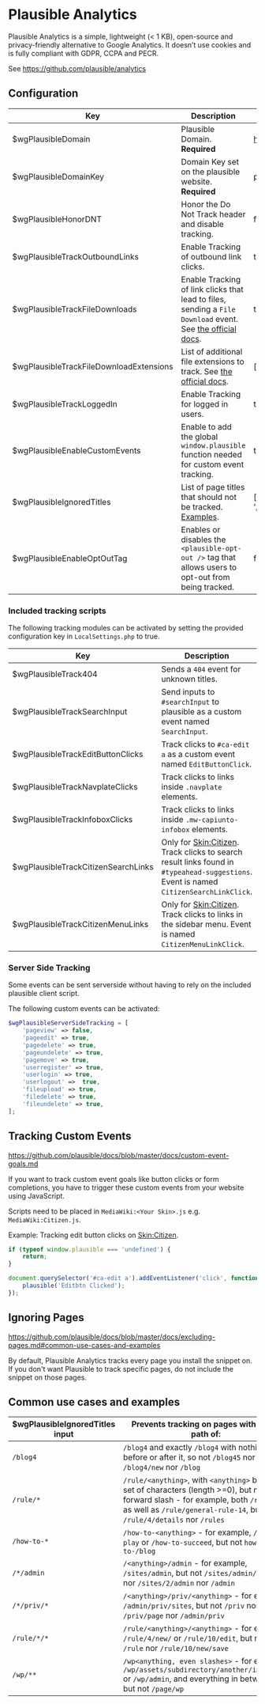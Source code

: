 # Plausible Analytics

Plausible Analytics is a simple, lightweight (< 1 KB), open-source and privacy-friendly alternative to Google Analytics. It doesn’t use cookies and is fully compliant with GDPR, CCPA and PECR.

See https://github.com/plausible/analytics

## Configuration
| Key                                     | Description                                                                                                                                                      | Example                    | Default |
|-----------------------------------------|------------------------------------------------------------------------------------------------------------------------------------------------------------------|----------------------------|---------|
| $wgPlausibleDomain                      | Plausible Domain. **Required**                                                                                                                                   | https://plausible.io       | null    |
| $wgPlausibleDomainKey                   | Domain Key set on the plausible website. **Required**                                                                                                            | plausible.io               | null    |
| $wgPlausibleHonorDNT                    | Honor the Do Not Track header and disable tracking.                                                                                                              | false                      | true    |
| $wgPlausibleTrackOutboundLinks          | Enable Tracking of outbound link clicks.                                                                                                                         | true                       | false   |
| $wgPlausibleTrackFileDownloads          | Enable Tracking of link clicks that lead to files, sending a `File Download` event. See [the official docs](https://plausible.io/docs/file-downloads-tracking).  | true                       | false   |
| $wgPlausibleTrackFileDownloadExtensions | List of additional file extensions to track. See [the official docs](https://plausible.io/docs/file-downloads-tracking#which-file-types-are-tracked).            | ['js', 'py']               | []      |
| $wgPlausibleTrackLoggedIn               | Enable Tracking for logged in users.                                                                                                                             | true                       | false   |
| $wgPlausibleEnableCustomEvents          | Enable to add the global `window.plausible` function needed for custom event tracking.                                                                           | true                       | false   |
| $wgPlausibleIgnoredTitles               | List of page titles that should not be tracked. [Examples](https://github.com/plausible/docs/blob/master/docs/excluding-pages.md#common-use-cases-and-examples). | ['/Page1', '/Special:*', ] | []      |
| $wgPlausibleEnableOptOutTag             | Enables or disables the `<plausible-opt-out />` tag that allows users to opt-out from being tracked.                                                             | false                      | true    |


### Included tracking scripts
The following tracking modules can be activated by setting the provided configuration key in `LocalSettings.php` to true.

| Key                                 | Description                                                                                                                                                                                           | EventName                |
|-------------------------------------|-------------------------------------------------------------------------------------------------------------------------------------------------------------------------------------------------------|--------------------------|
| $wgPlausibleTrack404                | Sends a `404` event for unknown titles.                                                                                                                                                               | `404`                    |
| $wgPlausibleTrackSearchInput        | Send inputs to `#searchInput` to plausible as a custom event named `SearchInput`.                                                                                                                     | `SearchInput`            |
| $wgPlausibleTrackEditButtonClicks   | Track clicks to `#ca-edit a` as a custom event named `EditButtonClick`.                                                                                                                               | `EditButtonClick`        |
| $wgPlausibleTrackNavplateClicks     | Track clicks to links inside `.navplate` elements.                                                                                                                                                    | `Navplate: Click`        |
| $wgPlausibleTrackInfoboxClicks      | Track clicks to links inside `.mw-capiunto-infobox` elements.                                                                                                                                         | `Infobox: Click`         |
| $wgPlausibleTrackCitizenSearchLinks | Only for [Skin:Citizen](https://github.com/StarCitizenTools/mediawiki-skins-Citizen). Track clicks to search result links found in `#typeahead-suggestions`. Event is named `CitizenSearchLinkClick`. | `CitizenSearchLinkClick` |
| $wgPlausibleTrackCitizenMenuLinks   | Only for [Skin:Citizen](https://github.com/StarCitizenTools/mediawiki-skins-Citizen). Track clicks to links in the sidebar menu. Event is named `CitizenMenuLinkClick`.                               | `CitizenMenuLinkClick`   |

### Server Side Tracking
Some events can be sent serverside without having to rely on the included plausible client script.

The following custom events can be activated: 
```php
$wgPlausibleServerSideTracking = [
    'pageview' => false,
    'pageedit' => true,
    'pagedelete' => true,
    'pageundelete' => true,
    'pagemove' => true,
    'userregister' => true,
    'userlogin' => true,
    'userlogout' =>  true,
    'fileupload' => true,
    'filedelete' => true,
    'fileundelete' => true,
];
```

## Tracking Custom Events
https://github.com/plausible/docs/blob/master/docs/custom-event-goals.md

If you want to track custom event goals like button clicks or form completions, you have to trigger these custom events from your website using JavaScript.

Scripts need to be placed in `MediaWiki:<Your Skin>.js` e.g. `MediaWiki:Citizen.js`.

Example: Tracking edit button clicks on [Skin:Citizen](https://github.com/StarCitizenTools/mediawiki-skins-Citizen).
```js
if (typeof window.plausible === 'undefined') {
    return;
}

document.querySelector('#ca-edit a').addEventListener('click', function (event) {
    plausible('Editbtn Clicked');
});
```

## Ignoring Pages
https://github.com/plausible/docs/blob/master/docs/excluding-pages.md#common-use-cases-and-examples

By default, Plausible Analytics tracks every page you install the snippet on. If you don't want Plausible to track specific pages, do not include the snippet on those pages.

## Common use cases and examples
| $wgPlausibleIgnoredTitles input | Prevents tracking on pages with a URL path of:                                                                                                                                                                   |
|---------------------------------|------------------------------------------------------------------------------------------------------------------------------------------------------------------------------------------------------------------|
| `/blog4`                        | `/blog4` and exactly `/blog4` with nothing before or after it, so not `/blog45` nor `/blog4/new` nor `/blog`                                                                                                     |
| `/rule/*`                       | `/rule/<anything>`, with `<anything>` being any set of characters (length >=0), but not a forward slash - for example, both `/rule/1` as well as `/rule/general-rule-14`, but not `/rule/4/details` nor `/rules` |
| `/how-to-*`                     | `/how-to-<anything>` - for example, `/how-to-play` or `/how-to-succeed`, but not `how-to-/blog`                                                                                                                  |
| `/*/admin`                      | `/<anything>/admin` - for example, `/sites/admin`, but not `/sites/admin/page-2` nor `/sites/2/admin` nor `/admin`                                                                                               |
| `/*/priv/*`                     | `/<anything>/priv/<anything>` - for example, `/admin/priv/sites`, but not `/priv` nor `/priv/page` nor `/admin/priv`                                                                                             |
| `/rule/*/*`                     | `/rule/<anything>/<anything>` - for example, `/rule/4/new/` or `/rule/10/edit`, but not `/rule` nor `/rule/10/new/save`                                                                                          |
| `/wp/**`                        | `/wp<anything, even slashes>` - for example, `/wp/assets/subdirectory/another/image.png` or `/wp/admin`, and everything in between, but not `/page/wp`                                                           |
